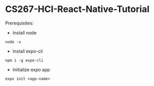 # CS267-HCI-React-Native-Tutorial
Prerequisites:
- Install node
```
node -v
```
- Install expo-cli
```
npm i -g expo-cli
```
- Initialize expo app
```
expo init <app-name>
```
